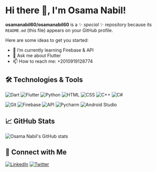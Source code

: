 # Hi there 👋, I'm Osama Nabil!

**osamanabil60/osamanabil60** is a ✨ _special_ ✨ repository because its `README.md` (this file) appears on your GitHub profile.

Here are some ideas to get you started:

- 🌱 I’m currently learning Firebase & API
- 💬 Ask me about  Flutter
- 📫 How to reach me: +2010919128774

## 🛠️ Technologies & Tools
![Dart](https://github.com/user-attachments/assets/48b209c4-b753-4284-8f6a-6fda6cf280a0)
![Flutter](https://github.com/user-attachments/assets/5c22879d-2c0d-476f-8a2b-e284e8576f6e)
![Python](https://github.com/user-attachments/assets/600c2537-796f-4a18-a723-e67a3bef6f9a)
![HTML](https://github.com/user-attachments/assets/f030a814-294e-41fa-b292-e7adc54412b1)
![CSS](https://github.com/user-attachments/assets/c49dde59-f522-47c1-93b9-a2747268bfc6)
![C++](https://github.com/user-attachments/assets/c70ee994-e8f3-4244-b139-1562fdc2d881)
![C#](https://github.com/user-attachments/assets/fdfcc13d-6efc-4a25-bc08-e5b7643e6038)

![Git](https://github.com/user-attachments/assets/0c80c3ca-3d92-46f4-8c9f-291847fba871)
![Firebase](https://github.com/user-attachments/assets/386746d8-a929-4f47-a297-96bc4eca30c5)
![API](https://github.com/user-attachments/assets/c77a507f-c4a3-47d3-bacb-0d22ca613ffa)
![Pycharm](https://github.com/user-attachments/assets/d01aa6d2-24b0-4de2-b453-a6397c4b9daf)
![Android Studio](https://github.com/user-attachments/assets/d6cf2da8-0cfe-4247-a7cc-9333cb112d01)




## 📈 GitHub Stats
![Osama Nabil's GitHub stats](https://github-readme-stats.vercel.app/api?username=osamanabil60&show_icons=true&theme=radical)

## 🔗 Connect with Me
[![LinkedIn](https://img.shields.io/badge/-LinkedIn-0077B5?style=flat&logo=linkedin&logoColor=white)]([https://linkedin.com/in/yourprofile](https://www.linkedin.com/in/osama-nabil-543306356/))
[![Twitter](https://img.shields.io/badge/-Twitter-1DA1F2?style=flat&logo=twitter&logoColor=white)]([https://twitter.com/yourhandle](https://x.com/Osama879256644))


 
